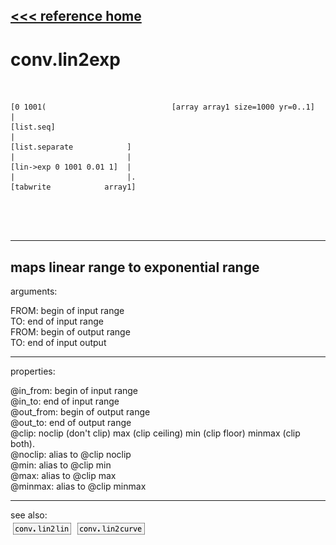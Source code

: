 [<<< reference home](ceammc_lib.md)
---

# conv.lin2exp

```


[0 1001(                            [array array1 size=1000 yr=0..1]
|
[list.seq]
|
[list.separate            ]
|                         |
[lin->exp 0 1001 0.01 1]  |
|                         |.
[tabwrite            array1]



            
```
---
maps linear range to exponential range
---
arguments:

FROM: begin of input range<br>
TO: end of input range<br>
FROM: begin of output range<br>
TO: end of input output<br>

---
properties:

@in_from: begin of input range<br>
@in_to: end of input range<br>
@out_from: begin of output range<br>
@out_to: end of output range<br>
@clip: 
            noclip (don&#39;t clip) max (clip ceiling) min (clip floor) minmax (clip both).<br>
@noclip: alias to @clip noclip<br>
@min: alias to @clip min<br>
@max: alias to @clip max<br>
@minmax: alias to @clip minmax<br>

---
see also:<br>
[![conv.lin2lin](img/object_conv.lin2lin.png)](conv.lin2lin.md)
[![conv.lin2curve](img/object_conv.lin2curve.png)](conv.lin2curve.md)
